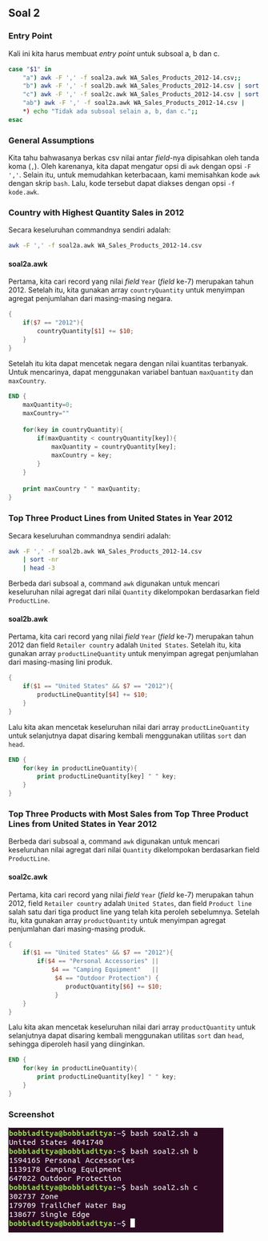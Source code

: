 
## Soal 2

### Entry Point

Kali ini kita harus membuat *entry point* untuk subsoal a, b dan c.

```bash
case "$1" in
    "a") awk -F ',' -f soal2a.awk WA_Sales_Products_2012-14.csv;;
    "b") awk -F ',' -f soal2b.awk WA_Sales_Products_2012-14.csv | sort -nr | head -3;;
    "c") awk -F ',' -f soal2c.awk WA_Sales_Products_2012-14.csv | sort -nr | head -3;;
    "ab") awk -F ',' -f soal2a.awk WA_Sales_Products_2012-14.csv | 
    *) echo "Tidak ada subsoal selain a, b, dan c.";;
esac
```
### General Assumptions

Kita tahu bahwasanya berkas csv nilai antar *field*-nya dipisahkan oleh tanda koma (`,`). Oleh karenanya, kita dapat mengatur opsi di `awk` dengan opsi `-F ','`. Selain itu, untuk memudahkan keterbacaan, kami memisahkan kode `awk` dengan skrip `bash`. Lalu, kode tersebut dapat diakses dengan opsi `-f kode.awk`.

### Country with Highest Quantity Sales in 2012

Secara keseluruhan commandnya sendiri adalah:

```bash
awk -F ',' -f soal2a.awk WA_Sales_Products_2012-14.csv
```
#### soal2a.awk

Pertama, kita cari record yang nilai *field* `Year` (*field* ke-7) merupakan tahun 2012. Setelah itu, kita gunakan array `countryQuantity` untuk menyimpan agregat penjumlahan dari masing-masing negara.

```awk
{
    if($7 == "2012"){
        countryQuantity[$1] += $10;
    }
}
```
Setelah itu kita dapat mencetak negara dengan nilai kuantitas terbanyak. Untuk mencarinya, dapat menggunakan variabel bantuan `maxQuantity` dan `maxCountry`.

```awk
END {
    maxQuantity=0;
    maxCountry=""
    
    for(key in countryQuantity){
        if(maxQuantity < countryQuantity[key]){
            maxQuantity = countryQuantity[key];
            maxCountry = key;
        }
    }

    print maxCountry " " maxQuantity;
}
```

### Top Three Product Lines from United States in Year 2012

Secara keseluruhan commandnya sendiri adalah:

```bash
awk -F ',' -f soal2b.awk WA_Sales_Products_2012-14.csv
    | sort -nr
    | head -3
```

Berbeda dari subsoal a, command `awk` digunakan untuk mencari keseluruhan nilai agregat dari nilai `Quantity` dikelompokan berdasarkan field `ProductLine`.

#### soal2b.awk

Pertama, kita cari record yang nilai *field* `Year` (*field* ke-7) merupakan tahun 2012 dan field `Retailer country` adalah `United States`. Setelah itu, kita gunakan array `productLineQuantity` untuk menyimpan agregat penjumlahan dari masing-masing lini produk.

```awk
{
    if($1 == "United States" && $7 == "2012"){
        productLineQuantity[$4] += $10;
    }
}
```
Lalu kita akan mencetak keseluruhan nilai dari array `productLineQuantity` untuk selanjutnya dapat disaring kembali menggunakan utilitas `sort` dan `head`.

```awk
END {
    for(key in productLineQuantity){
        print productLineQuantity[key] " " key;
    }
}
```

### Top Three Products with Most Sales from Top Three Product Lines from United States in Year 2012 

Berbeda dari subsoal a, command `awk` digunakan untuk mencari keseluruhan nilai agregat dari nilai `Quantity` dikelompokan berdasarkan field `ProductLine`.

#### soal2c.awk

Pertama, kita cari record yang nilai *field* `Year` (*field* ke-7) merupakan tahun 2012, field `Retailer country` adalah `United States`, dan field `Product line` salah satu dari tiga product line yang telah kita peroleh sebelumnya. Setelah itu, kita gunakan array `productQuantity` untuk menyimpan agregat penjumlahan dari masing-masing produk.

```awk
{
    if($1 == "United States" && $7 == "2012"){
        if($4 == "Personal Accessories" ||
            $4 == "Camping Equipment"   ||
             $4 == "Outdoor Protection") {
                productQuantity[$6] += $10;
             }
    }
}
```
Lalu kita akan mencetak keseluruhan nilai dari array `productQuantity` untuk selanjutnya dapat disaring kembali menggunakan utilitas `sort` dan `head`, sehingga diperoleh hasil yang diinginkan.

```awk
END {
    for(key in productLineQuantity){
        print productLineQuantity[key] " " key;
    }
}
```

### Screenshot

![Soal 2](soal2.jpg)